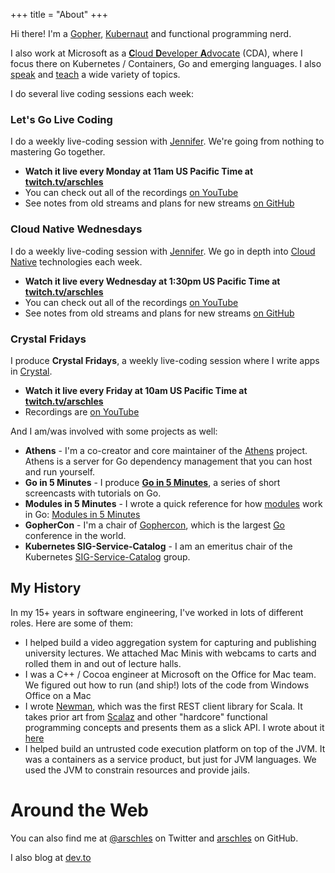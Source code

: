 +++
title = "About"
+++

Hi there! I'm a [Gopher](https://golang.org), [Kubernaut](https://kubernetes.io) and functional programming nerd.

I also work at Microsoft as a [**C**loud **D**eveloper **A**dvocate](https://developer.microsoft.com/en-us/advocates/aaron-schlesinger) (CDA), where I focus there on Kubernetes / Containers, Go and emerging languages. I also [speak](/speaking) and [teach](/teaching) a wide variety of topics.

I do several live coding sessions each week:

### Let's Go Live Coding

I do a weekly live-coding session with [Jennifer](https://jennifer.dev). We're going from nothing to mastering Go together.

- **Watch it live every Monday at 11am US Pacific Time at [twitch.tv/arschles](https://twitch.tv/arschles)**
- You can check out all of the recordings [on YouTube](https://www.youtube.com/playlist?list=PLd5PS0DQ17GCdvijjkLObfahEZzsJCAxO)
- See notes from old streams and plans for new streams [on GitHub](https://github.com/osscda/lets-go-stream)

### Cloud Native Wednesdays

I do a weekly live-coding session with [Jennifer](https://jennifer.dev). We go in depth into [Cloud Native](https://cncf.io) technologies each week.

- **Watch it live every Wednesday at 1:30pm US Pacific Time at [twitch.tv/arschles](https://twitch.tv/arschles)**
- You can check out all of the recordings [on YouTube](https://www.youtube.com/playlist?list=PLd5PS0DQ17GDaRQOXIk_ZhFnAfGe-UUZU)
- See notes from old streams and plans for new streams [on GitHub](https://github.com/osscda/cloud-native-stream)


### Crystal Fridays

I produce **Crystal Fridays**, a weekly live-coding session where I write apps in [Crystal](https://crystal-lang.org).

- **Watch it live every Friday at 10am US Pacific Time at [twitch.tv/arschles](https://twitch.tv/arschles)**
- Recordings are [on YouTube](https://www.youtube.com/playlist?list=PLd5PS0DQ17GBxMQ78nmowkAxilgS_LrNB)


And I am/was involved with some projects as well:

- **Athens** - I'm a co-creator and core maintainer of the [Athens](http://docs.gomods.io) project. Athens is a server for Go dependency management that you can host and run yourself.
- **Go in 5 Minutes** - I produce **[Go in 5 Minutes](https://gifm.dev)**, a series of short screencasts with tutorials on Go.
- **Modules in 5 Minutes** - I wrote a quick reference for how [modules](https://blog.golang.org/using-go-modules) work in Go: [Modules in 5 Minutes](/modules5)
- **GopherCon** - I'm a chair of [Gophercon](https://gophercon.com), which is the largest [Go](https://golang.org) conference in the world.
- **Kubernetes SIG-Service-Catalog** - I am an emeritus chair of the Kubernetes [SIG-Service-Catalog](https://svc-cat.io/) group.

## My History

In my 15+ years in software engineering, I've worked in lots of different roles. Here are some of them:

- I helped build a video aggregation system for capturing and publishing university lectures. We attached Mac Minis with webcams to carts and rolled them in and out of lecture halls.
- I was a C++ / Cocoa engineer at Microsoft on the Office for Mac team. We figured out how to run (and ship!) lots of the code from Windows Office on a Mac
- I wrote [Newman](https://github.com/stackmob/newman), which was the first REST client library for Scala. It takes prior art from [Scalaz](https://github.com/scalaz/scalaz) and other "hardcore" functional programming concepts and presents them as a slick API. I wrote about it [here](https://www.paypal-engineering.com/2014/02/13/hello-newman-a-rest-client-for-scala/)
- I helped build an untrusted code execution platform on top of the JVM. It was a containers as a service product, but just for JVM languages. We used the JVM to constrain resources and provide jails.

# Around the Web

You can also find me at [@arschles](https://twitter.com/arschles) on Twitter and [arschles](https://github.com/arschles) on GitHub.

I also blog at [dev.to](https://dev.to/arschles)
